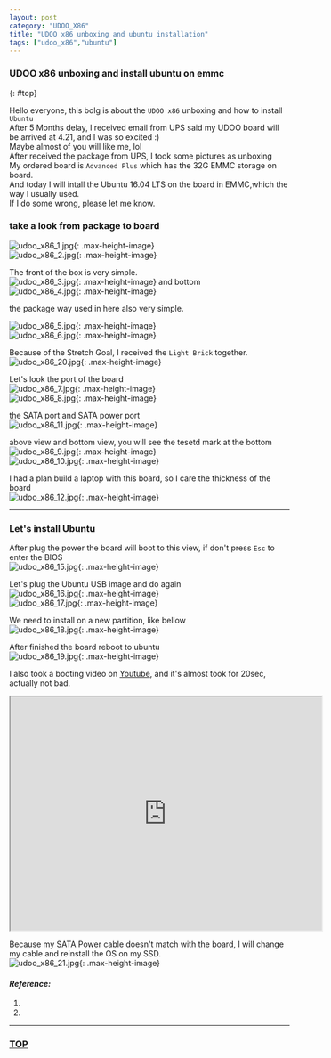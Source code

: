 ```yaml
---
layout: post
category: "UDOO_X86"
title: "UDOO x86 unboxing and ubuntu installation"
tags: ["udoo_x86","ubuntu"]
---
```


### UDOO x86 unboxing and install ubuntu on emmc 
{: #top}

Hello everyone, this bolg is about the `UDOO x86` unboxing and how to install `Ubuntu`  
After 5 Months delay, I received email from UPS said my UDOO board will be arrived at 4.21, and I was so excited :)  
Maybe almost of you will like me, lol  
After received the package from UPS, I took some pictures as unboxing  
My ordered board is `Advanced Plus` which has the 32G EMMC storage on board.  
And today I will intall the Ubuntu 16.04 LTS on the board in EMMC,which the way I usually used.  
If I do some wrong, please let me know.  

### take a look from package to board  

![udoo_x86_1.jpg](http://7xifyp.com1.z0.glb.clouddn.com/Udoo_x86/unboxing/udoo_x86_1.jpg){: .max-height-image}  
![udoo_x86_2.jpg](http://7xifyp.com1.z0.glb.clouddn.com/Udoo_x86/unboxing/udoo_x86_2.jpg){: .max-height-image}  

The front of the box is very simple.  
![udoo_x86_3.jpg](http://7xifyp.com1.z0.glb.clouddn.com/Udoo_x86/unboxing/udoo_x86_3.jpg){: .max-height-image}
and bottom  
![udoo_x86_4.jpg](http://7xifyp.com1.z0.glb.clouddn.com/Udoo_x86/unboxing/udoo_x86_4.jpg){: .max-height-image}

the package way used in here also very simple.  

![udoo_x86_5.jpg](http://7xifyp.com1.z0.glb.clouddn.com/Udoo_x86/unboxing/udoo_x86_5.jpg){: .max-height-image}  
![udoo_x86_6.jpg](http://7xifyp.com1.z0.glb.clouddn.com/Udoo_x86/unboxing/udoo_x86_6.jpg){: .max-height-image}

Because of the Stretch Goal, I received the `Light Brick` together.  
![udoo_x86_20.jpg](http://7xifyp.com1.z0.glb.clouddn.com/Udoo_x86/unboxing/udoo_x86_20.jpg){: .max-height-image}

Let's look the port of the board  
![udoo_x86_7.jpg](http://7xifyp.com1.z0.glb.clouddn.com/Udoo_x86/unboxing/udoo_x86_7.jpg){: .max-height-image}  
![udoo_x86_8.jpg](http://7xifyp.com1.z0.glb.clouddn.com/Udoo_x86/unboxing/udoo_x86_8.jpg){: .max-height-image}

the SATA port and SATA power port  
![udoo_x86_11.jpg](http://7xifyp.com1.z0.glb.clouddn.com/Udoo_x86/unboxing/udoo_x86_11.jpg){: .max-height-image}  

above view and bottom view, you will see the tesetd mark at the bottom  
![udoo_x86_9.jpg](http://7xifyp.com1.z0.glb.clouddn.com/Udoo_x86/unboxing/udoo_x86_9.jpg){: .max-height-image}  
![udoo_x86_10.jpg](http://7xifyp.com1.z0.glb.clouddn.com/Udoo_x86/unboxing/udoo_x86_10.jpg){: .max-height-image}  

I had a plan build a laptop with this board, so I care the thickness of the board  
![udoo_x86_12.jpg](http://7xifyp.com1.z0.glb.clouddn.com/Udoo_x86/unboxing/udoo_x86_12.jpg){: .max-height-image}  

- - - - 

### Let's install Ubuntu  

After plug the power the board will boot to this view, if don't press `Esc` to enter the BIOS  
![udoo_x86_15.jpg](http://7xifyp.com1.z0.glb.clouddn.com/Udoo_x86/unboxing/udoo_x86_15.jpg){: .max-height-image}

Let's plug the Ubuntu USB image and do again  
![udoo_x86_16.jpg](http://7xifyp.com1.z0.glb.clouddn.com/Udoo_x86/unboxing/udoo_x86_16.jpg){: .max-height-image}  
![udoo_x86_17.jpg](http://7xifyp.com1.z0.glb.clouddn.com/Udoo_x86/unboxing/udoo_x86_17.jpg){: .max-height-image}  

We need to install on a new partition, like bellow  
![udoo_x86_18.jpg](http://7xifyp.com1.z0.glb.clouddn.com/Udoo_x86/unboxing/udoo_x86_18.jpg){: .max-height-image}  

After finished the board reboot to ubuntu  
![udoo_x86_19.jpg](http://7xifyp.com1.z0.glb.clouddn.com/Udoo_x86/unboxing/udoo_x86_19.jpg){: .max-height-image}  

I also took a booting video on [Youtube](https://youtu.be/dhs0ZWup2N0), and it's almost took for 20sec, actually not bad.  
<iframe width="560" height="420" src="http://www.youtube.com/embed/dhs0ZWup2N0?color=white&theme=light"></iframe>  

Because my SATA Power cable doesn't match with the board, I will change my cable and reinstall the OS on my SSD.  
![udoo_x86_21.jpg](http://7xifyp.com1.z0.glb.clouddn.com/Udoo_x86/unboxing/udoo_x86_21.jpg){: .max-height-image}  


#### *Reference:*  

1. []()  
2. []()  


- - - 

### [TOP](#top)
